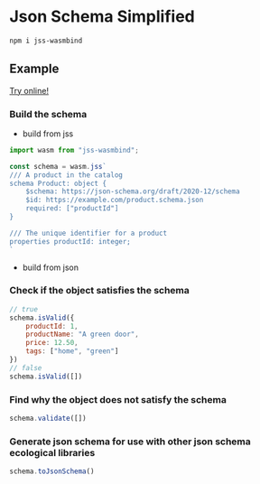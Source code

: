# Json Schema Simplified

```sh
npm i jss-wasmbind
```

## Example

[Try online!](https://replit.com/@voml/Json-Schema-Simplified#index.js)

### Build the schema

- build from jss

```js
import wasm from "jss-wasmbind";

const schema = wasm.jss`
/// A product in the catalog
schema Product: object {
    $schema: https://json-schema.org/draft/2020-12/schema
    $id: https://example.com/product.schema.json
    required: ["productId"]
}

/// The unique identifier for a product
properties productId: integer;
`
```

- build from json

### Check if the object satisfies the schema

```js
// true
schema.isValid({
    productId: 1,
    productName: "A green door",
    price: 12.50,
    tags: ["home", "green"]
})
// false
schema.isValid([])
```

### Find why the object does not satisfy the schema

```js
schema.validate([])
```

### Generate json schema for use with other json schema ecological libraries

```js
schema.toJsonSchema()
```

